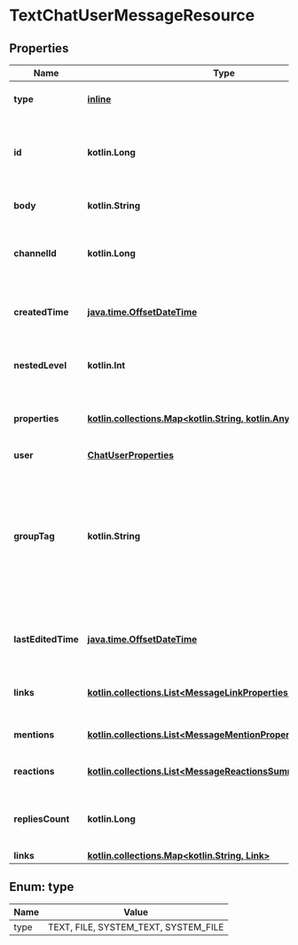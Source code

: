 
# TextChatUserMessageResource

## Properties
Name | Type | Description | Notes
------------ | ------------- | ------------- | -------------
**type** | [**inline**](#Type) | The type of this message | 
**id** | **kotlin.Long** | 64-bit integer identifier associated with this resource | 
**body** | **kotlin.String** | The text body of this message | 
**channelId** | **kotlin.Long** | The ID of the channel this message belongs to | 
**createdTime** | [**java.time.OffsetDateTime**](java.time.OffsetDateTime.md) | The time this message was created | 
**nestedLevel** | **kotlin.Int** | The nested thread level of this message | 
**properties** | [**kotlin.collections.Map&lt;kotlin.String, kotlin.Any&gt;**](kotlin.Any.md) | Custom data associated with this message | 
**user** | [**ChatUserProperties**](ChatUserProperties.md) |  | 
**groupTag** | **kotlin.String** | Optional string to associate this message with other messages. Can be used to group messages into a gallery |  [optional]
**lastEditedTime** | [**java.time.OffsetDateTime**](java.time.OffsetDateTime.md) | The time this message was last edited |  [optional]
**links** | [**kotlin.collections.List&lt;MessageLinkProperties&gt;**](MessageLinkProperties.md) | Link previews in this message |  [optional]
**mentions** | [**kotlin.collections.List&lt;MessageMentionProperties&gt;**](MessageMentionProperties.md) | Mentions in this message |  [optional]
**reactions** | [**kotlin.collections.List&lt;MessageReactionsSummaryProperties&gt;**](MessageReactionsSummaryProperties.md) | Reactions to this message |  [optional]
**repliesCount** | **kotlin.Long** | The number of replies to this message |  [optional]
**links** | [**kotlin.collections.Map&lt;kotlin.String, Link&gt;**](Link.md) |  |  [optional]


<a id="Type"></a>
## Enum: type
Name | Value
---- | -----
type | TEXT, FILE, SYSTEM_TEXT, SYSTEM_FILE



